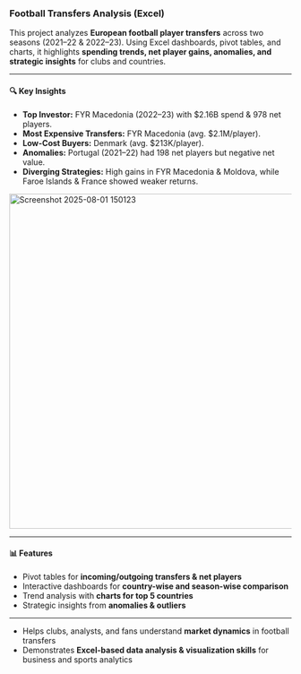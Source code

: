 ### Football Transfers Analysis (Excel)

This project analyzes **European football player transfers** across two seasons (2021–22 & 2022–23). Using Excel dashboards, pivot tables, and charts, it highlights **spending trends, net player gains, anomalies, and strategic insights** for clubs and countries.

---

#### 🔍 Key Insights
- **Top Investor:** FYR Macedonia (2022–23) with $2.16B spend & 978 net players.  
- **Most Expensive Transfers:** FYR Macedonia (avg. $2.1M/player).  
- **Low-Cost Buyers:** Denmark (avg. $213K/player).  
- **Anomalies:** Portugal (2021–22) had 198 net players but negative net value.  
- **Diverging Strategies:** High gains in FYR Macedonia & Moldova, while Faroe Islands & France showed weaker returns.  

<img width="1263" height="598" alt="Screenshot 2025-08-01 150123" src="https://github.com/user-attachments/assets/2e73f85b-bca5-4f05-9d1c-5958c0d8b8f0" />

---

#### 📊 Features
- Pivot tables for **incoming/outgoing transfers & net players**  
- Interactive dashboards for **country-wise and season-wise comparison**  
- Trend analysis with **charts for top 5 countries**  
- Strategic insights from **anomalies & outliers**  

---
- Helps clubs, analysts, and fans understand **market dynamics** in football transfers  
- Demonstrates **Excel-based data analysis & visualization skills** for business and sports analytics  
